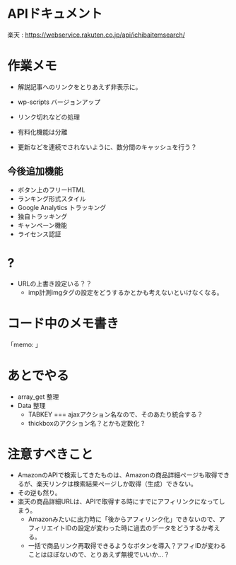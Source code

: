 # APIドキュメント

楽天 : https://webservice.rakuten.co.jp/api/ichibaitemsearch/

# 作業メモ
- 解説記事へのリンクをとりあえず非表示に。
- wp-scripts バージョンアップ

- リンク切れなどの処理
- 有料化機能は分離
- 更新などを連続でされないように、数分間のキャッシュを行う？

## 今後追加機能
- ボタン上のフリーHTML
- ランキング形式スタイル
- Google Analytics トラッキング
- 独自トラッキング
- キャンペーン機能
- ライセンス認証

# ?
- URLの上書き設定いる？？
  - imp計測imgタグの設定をどうするかとかも考えないといけなくなる。

# コード中のメモ書き
「memo: 」



# あとでやる

- array_get 整理
- Data 整理
  - TABKEY === ajaxアクション名なので、そのあたり統合する？
  - thickboxのアクション名？とかも定数化 ? 


# 注意すべきこと

- AmazonのAPIで検索してきたものは、Amazonの商品詳細ページも取得できるが、楽天リンクは検索結果ページしか取得（生成）できない。
- その逆も然り。
- 楽天の商品詳細URLは、APIで取得する時にすでにアフィリンクになってしまう。
  - Amazonみたいに出力時に「後からアフィリンク化」できないので、アフィリエイトIDの設定が変わった時に過去のデータをどうするか考える。
  - 一括で商品リンク再取得できるようなボタンを導入？アフィIDが変わることはほぼないので、とりあえず無視でいいか...？
